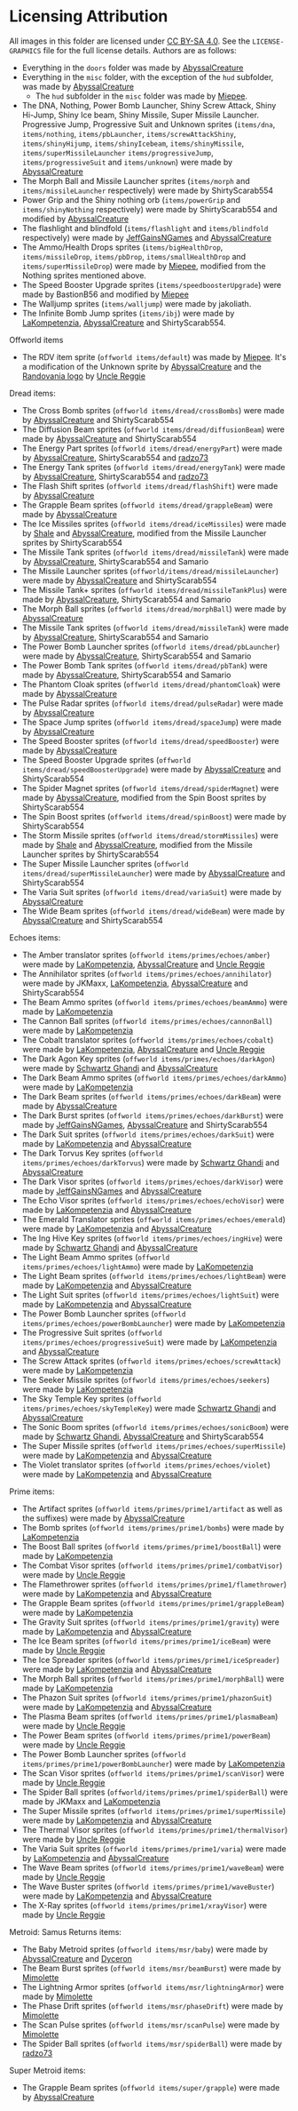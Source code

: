 # Licensing Attribution

All images in this folder are licensed under [CC BY-SA 4.0](https://creativecommons.org/licenses/by-sa/4.0/). See
the `LICENSE-GRAPHICS` file for the full license details.
Authors are as follows:

- Everything in the `doors` folder was made by [AbyssalCreature](https://github.com/AbyssalCreature)
- Everything in the `misc` folder, with the exception of the `hud` subfolder, was made by [AbyssalCreature](https://github.com/AbyssalCreature)
  - The `hud` subfolder in the `misc` folder was made by [Miepee](https://github.com/Miepee).
- The DNA, Nothing, Power Bomb Launcher, Shiny Screw Attack, Shiny Hi-Jump, Shiny Ice beam, Shiny Missile, Super Missile
  Launcher. Progressive Jump, Progressive Suit and Unknown sprites 
  (`items/dna`, `items/nothing`, `items/pbLauncher`, `items/screwAttackShiny`, `items/shinyHijump`, `items/shinyIcebeam`, `items/shinyMissile`, `items/superMissileLauncher`
  `items/progressiveJump`, `items/progressiveSuit` and `items/unknown`) were made by [AbyssalCreature](https://github.com/AbyssalCreature)
- The Morph Ball and Missile Launcher sprites (`items/morph` and `items/missileLauncher` respectively) were made by
  ShirtyScarab554
- Power Grip and the Shiny nothing orb (`items/powerGrip` and `items/shinyNothing` respectively) were made by
  ShirtyScarab554 and modified by [AbyssalCreature](https://github.com/AbyssalCreature)
- The flashlight and blindfold (`items/flashlight` and `items/blindfold` respectively) were made
  by [JeffGainsNGames](https://www.youtube.com/@jeffgainsngames) and [AbyssalCreature](https://github.com/AbyssalCreature)
- The Ammo/Health Drops sprites (`items/bigHealthDrop`, `items/missileDrop`, `items/pbDrop`, `items/smallHealthDrop`
  and `items/superMissileDrop`) were made by [Miepee](https://github.com/Miepee), modified from the Nothing sprites
  mentioned above.
- The Speed Booster Upgrade sprites (`items/speedboosterUpgrade`) were made by BastionB56 and modified
  by [Miepee](https://github.com/Miepee)
- The Walljump sprites (`items/walljump`) were made by jakoliath.
- The Infinite Bomb Jump sprites (`items/ibj`) were made by [LaKompetenzia](https://www.twitch.tv/ilakompetenzia), [AbyssalCreature](https://github.com/AbyssalCreature) and ShirtyScarab554.

Offworld items
- The RDV item sprite (`offworld items/default`) was made by [Miepee](https://github.com/Miepee). It's a modification of the Unknown sprite by [AbyssalCreature](https://github.com/AbyssalCreature) and the [Randovania logo](https://github.com/randovania/randovania/tree/main/tools/icons) by [Uncle Reggie](https://www.threads.net/@unclereggiegames)

Dread items:
- The Cross Bomb sprites (`offworld items/dread/crossBombs`) were made by [AbyssalCreature](https://github.com/AbyssalCreature) and ShirtyScarab554
- The Diffusion Beam sprites (`offworld items/dread/diffusionBeam`) were made by [AbyssalCreature](https://github.com/AbyssalCreature) and ShirtyScarab554
- The Energy Part sprites (`offworld items/dread/energyPart`) were made by [AbyssalCreature](https://github.com/AbyssalCreature), ShirtyScarab554 and [radzo73](https://github.com/radzo73)
- The Energy Tank sprites (`offworld items/dread/energyTank`) were made by [AbyssalCreature](https://github.com/AbyssalCreature), ShirtyScarab554 and [radzo73](https://github.com/radzo73)
- The Flash Shift sprites (`offworld items/dread/flashShift`) were made by [AbyssalCreature](https://github.com/AbyssalCreature)
- The Grapple Beam sprites (`offworld items/dread/grappleBeam`) were made by [AbyssalCreature](https://github.com/AbyssalCreature)
- The Ice Missiles sprites (`offworld items/dread/iceMissiles`) were made by [Shale](https://cohost.org/RaffiTheOwl) and [AbyssalCreature](https://github.com/AbyssalCreature), modified from the Missile Launcher sprites by ShirtyScarab554
- The Missile Tank sprites (`offworld items/dread/missileTank`) were made by [AbyssalCreature](https://github.com/AbyssalCreature), ShirtyScarab554 and Samario
- The Missile Launcher sprites (`offworld/items/dread/missileLauncher`) were made by [AbyssalCreature](https://github.com/AbyssalCreature) and ShirtyScarab554
- The Missile Tank+ sprites (`offworld items/dread/missileTankPlus`) were made by [AbyssalCreature](https://github.com/AbyssalCreature), ShirtyScarab554 and Samario
- The Morph Ball sprites (`offworld items/dread/morphBall`) were made by [AbyssalCreature](https://github.com/AbyssalCreature)
- The Missile Tank sprites (`offworld items/dread/missileTank`) were made by [AbyssalCreature](https://github.com/AbyssalCreature), ShirtyScarab554 and Samario
- The Power Bomb Launcher sprites (`offworld items/dread/pbLauncher`) were made by [AbyssalCreature](https://github.com/AbyssalCreature), ShirtyScarab554 and Samario
- The Power Bomb Tank sprites (`offworld items/dread/pbTank`) were made by [AbyssalCreature](https://github.com/AbyssalCreature), ShirtyScarab554 and Samario
- The Phantom Cloak sprites (`offworld items/dread/phantomCloak`) were made by [AbyssalCreature](https://github.com/AbyssalCreature)
- The Pulse Radar sprites (`offworld items/dread/pulseRadar`) were made by [AbyssalCreature](https://github.com/AbyssalCreature)
- The Space Jump sprites (`offworld items/dread/spaceJump`) were made by [AbyssalCreature](https://github.com/AbyssalCreature)
- The Speed Booster sprites (`offworld items/dread/speedBooster`) were made by [AbyssalCreature](https://github.com/AbyssalCreature)
- The Speed Booster Upgrade sprites (`offworld items/dread/speedBoosterUpgrade`) were made by [AbyssalCreature](https://github.com/AbyssalCreature) and ShirtyScarab554
- The Spider Magnet sprites (`offworld items/dread/spiderMagnet`) were made by [AbyssalCreature](https://github.com/AbyssalCreature), modified from the Spin Boost sprites by ShirtyScarab554
- The Spin Boost sprites (`offworld items/dread/spinBoost`) were made by ShirtyScarab554
- The Storm Missile sprites (`offworld items/dread/stormMissiles`) were made by [Shale](https://cohost.org/RaffiTheOwl) and [AbyssalCreature](https://github.com/AbyssalCreature), modified from the Missile Launcher sprites by ShirtyScarab554
- The Super Missile Launcher sprites (`offworld items/dread/superMissileLauncher`) were made by [AbyssalCreature](https://github.com/AbyssalCreature) and ShirtyScarab554 
- The Varia Suit sprites (`offworld items/dread/variaSuit`) were made by [AbyssalCreature](https://github.com/AbyssalCreature)
- The Wide Beam sprites (`offworld items/dread/wideBeam`) were made by [AbyssalCreature](https://github.com/AbyssalCreature) and ShirtyScarab554

Echoes items:
- The Amber translator sprites (`offworld items/primes/echoes/amber`) were made by [LaKompetenzia](https://www.twitch.tv/ilakompetenzia), [AbyssalCreature](https://github.com/AbyssalCreature) and [Uncle Reggie](https://www.threads.net/@unclereggiegames)
- The Annihilator sprites (`offworld items/primes/echoes/annihilator`) were made by JKMaxx, [LaKompetenzia](https://www.twitch.tv/ilakompetenzia), [AbyssalCreature](https://github.com/AbyssalCreature) and ShirtyScarab554
- The Beam Ammo sprites (`offworld items/primes/echoes/beamAmmo`) were made by [LaKompetenzia](https://www.twitch.tv/ilakompetenzia)
- The Cannon Ball sprites (`offworld items/primes/echoes/cannonBall`) were made by [LaKompetenzia](https://www.twitch.tv/ilakompetenzia)
- The Cobalt translator sprites (`offworld items/primes/echoes/cobalt`) were made by [LaKompetenzia](https://www.twitch.tv/ilakompetenzia), [AbyssalCreature](https://github.com/AbyssalCreature) and [Uncle Reggie](https://www.threads.net/@unclereggiegames)
- The Dark Agon Key sprites (`offworld items/primes/echoes/darkAgon`) were made by [Schwartz Ghandi](https://www.youtube.com/channel/UCTm7a6JWDeTiHkWa8xR9W-Q) and [AbyssalCreature](https://github.com/AbyssalCreature)
- The Dark Beam Ammo sprites (`offworld items/primes/echoes/darkAmmo`) were made by [LaKompetenzia](https://www.twitch.tv/ilakompetenzia)
- The Dark Beam sprites (`offworld items/primes/echoes/darkBeam`) were made by [AbyssalCreature](https://github.com/AbyssalCreature)
- The Dark Burst sprites (`offworld items/primes/echoes/darkBurst`) were made by [JeffGainsNGames](https://www.youtube.com/@jeffgainsngames), [AbyssalCreature](https://github.com/AbyssalCreature) and ShirtyScarab554
- The Dark Suit sprites (`offworld items/primes/echoes/darkSuit`) were made by [LaKompetenzia](https://www.twitch.tv/ilakompetenzia) and [AbyssalCreature](https://github.com/AbyssalCreature)
- The Dark Torvus Key sprites (`offworld items/primes/echoes/darkTorvus`) were made by [Schwartz Ghandi](https://www.youtube.com/channel/UCTm7a6JWDeTiHkWa8xR9W-Q) and [AbyssalCreature](https://github.com/AbyssalCreature)
- The Dark Visor sprites (`offworld items/primes/echoes/darkVisor`) were made by [JeffGainsNGames](https://www.youtube.com/@jeffgainsngames) and [AbyssalCreature](https://github.com/AbyssalCreature)
- The Echo Visor sprites (`offworld items/primes/echoes/echoVisor`) were made by [LaKompetenzia](https://www.twitch.tv/ilakompetenzia) and [AbyssalCreature](https://github.com/AbyssalCreature)
- The Emerald Translator sprites (`offworld items/primes/echoes/emerald`) were made by [LaKompetenzia](https://www.twitch.tv/ilakompetenzia) and [AbyssalCreature](https://github.com/AbyssalCreature)
- The Ing Hive Key sprites (`offworld items/primes/echoes/ingHive`) were made by [Schwartz Ghandi](https://www.youtube.com/channel/UCTm7a6JWDeTiHkWa8xR9W-Q) and [AbyssalCreature](https://github.com/AbyssalCreature)
- The Light Beam Ammo sprites (`offworld items/primes/echoes/lightAmmo`) were made by [LaKompetenzia](https://www.twitch.tv/ilakompetenzia)
- The Light Beam sprites (`offworld items/primes/echoes/lightBeam`) were made by [LaKompetenzia](https://www.twitch.tv/ilakompetenzia) and [AbyssalCreature](https://github.com/AbyssalCreature)
- The Light Suit sprites (`offworld items/primes/echoes/lightSuit`) were made by [LaKompetenzia](https://www.twitch.tv/ilakompetenzia) and [AbyssalCreature](https://github.com/AbyssalCreature)
- The Power Bomb Launcher sprites (`offworld items/primes/echoes/powerBombLauncher`) were made by [LaKompetenzia](https://www.twitch.tv/ilakompetenzia)
- The Progressive Suit sprites (`offworld items/primes/echoes/progressiveSuit`) were made by [LaKompetenzia](https://www.twitch.tv/ilakompetenzia) and [AbyssalCreature](https://github.com/AbyssalCreature)
- The Screw Attack sprites (`offworld items/primes/echoes/screwAttack`) were made by [LaKompetenzia](https://www.twitch.tv/ilakompetenzia)
- The Seeker Missile sprites (`offworld items/primes/echoes/seekers`) were made by [LaKompetenzia](https://www.twitch.tv/ilakompetenzia)
- The Sky Temple Key sprites (`offworld items/primes/echoes/skyTempleKey`) were made [Schwartz Ghandi](https://www.youtube.com/channel/UCTm7a6JWDeTiHkWa8xR9W-Q) and [AbyssalCreature](https://github.com/AbyssalCreature)
- The Sonic Boom sprites (`offworld items/primes/echoes/sonicBoom`) were made by [Schwartz Ghandi](https://www.youtube.com/channel/UCTm7a6JWDeTiHkWa8xR9W-Q), [AbyssalCreature](https://github.com/AbyssalCreature) and ShirtyScarab554
- The Super Missile sprites (`offworld items/primes/echoes/superMissile`) were made by [LaKompetenzia](https://www.twitch.tv/ilakompetenzia) and [AbyssalCreature](https://github.com/AbyssalCreature)
- The Violet translator sprites (`offworld items/primes/echoes/violet`) were made by [LaKompetenzia](https://www.twitch.tv/ilakompetenzia) and [AbyssalCreature](https://github.com/AbyssalCreature)


Prime items:
- The Artifact sprites (`offworld items/primes/prime1/artifact` as well as the suffixes) were made by [AbyssalCreature](https://github.com/AbyssalCreature)
- The Bomb sprites (`offworld items/primes/prime1/bombs`) were made by [LaKompetenzia](https://www.twitch.tv/ilakompetenzia)
- The Boost Ball sprites (`offworld items/primes/prime1/boostBall`) were made by [LaKompetenzia](https://www.twitch.tv/ilakompetenzia)
- The Combat Visor sprites (`offworld items/primes/prime1/combatVisor`) were made by [Uncle Reggie](https://www.threads.net/@unclereggiegames)
- The Flamethrower sprites (`offworld items/primes/prime1/flamethrower`) were made by [LaKompetenzia](https://www.twitch.tv/ilakompetenzia) and [AbyssalCreature](https://github.com/AbyssalCreature)
- The Grapple Beam sprites (`offworld items/primes/prime1/grappleBeam`) were made by [LaKompetenzia](https://www.twitch.tv/ilakompetenzia)
- The Gravity Suit sprites (`offworld items/primes/prime1/gravity`) were made by [LaKompetenzia](https://www.twitch.tv/ilakompetenzia) and [AbyssalCreature](https://github.com/AbyssalCreature)
- The Ice Beam sprites (`offworld items/primes/prime1/iceBeam`) were made by [Uncle Reggie](https://www.threads.net/@unclereggiegames)
- The Ice Spreader sprites (`offworld items/primes/prime1/iceSpreader`) were made by [LaKompetenzia](https://www.twitch.tv/ilakompetenzia) and [AbyssalCreature](https://github.com/AbyssalCreature)
- The Morph Ball sprites (`offworld items/primes/prime1/morphBall`) were made by [LaKompetenzia](https://www.twitch.tv/ilakompetenzia)
- The Phazon Suit sprites (`offworld items/primes/prime1/phazonSuit`) were made by [LaKompetenzia](https://www.twitch.tv/ilakompetenzia) and [AbyssalCreature](https://github.com/AbyssalCreature)
- The Plasma Beam sprites (`offworld items/primes/prime1/plasmaBeam`) were made by [Uncle Reggie](https://www.threads.net/@unclereggiegames)
- The Power Beam sprites (`offworld items/primes/prime1/powerBeam`) were made by [Uncle Reggie](https://www.threads.net/@unclereggiegames)
- The Power Bomb Launcher sprites (`offworld items/primes/prime1/powerBombLauncher`) were made by [LaKompetenzia](https://www.twitch.tv/ilakompetenzia)
- The Scan Visor sprites (`offworld items/primes/prime1/scanVisor`) were made by [Uncle Reggie](https://www.threads.net/@unclereggiegames)
- The Spider Ball sprites (`offworld/items/primes/prime1/spiderBall`) were made by JKMaxx and [LaKompetenzia](https://www.twitch.tv/ilakompetenzia)
- The Super Missile sprites (`offworld items/primes/prime1/superMissile`) were made by [LaKompetenzia](https://www.twitch.tv/ilakompetenzia) and [AbyssalCreature](https://github.com/AbyssalCreature)
- The Thermal Visor sprites (`offworld items/primes/prime1/thermalVisor`) were made by [Uncle Reggie](https://www.threads.net/@unclereggiegames)
- The Varia Suit sprites (`offworld items/primes/prime1/varia`) were made by [LaKompetenzia](https://www.twitch.tv/ilakompetenzia) and [AbyssalCreature](https://github.com/AbyssalCreature)
- The Wave Beam sprites (`offworld items/primes/prime1/waveBeam`) were made by [Uncle Reggie](https://www.threads.net/@unclereggiegames)
- The Wave Buster sprites (`offworld items/primes/prime1/waveBuster`) were made by [LaKompetenzia](https://www.twitch.tv/ilakompetenzia) and [AbyssalCreature](https://github.com/AbyssalCreature)
- The X-Ray sprites (`offworld items/primes/prime1/xrayVisor`) were made by [Uncle Reggie](https://www.threads.net/@unclereggiegames)

Metroid: Samus Returns items:
- The Baby Metroid sprites (`offworld items/msr/baby`) were made by [AbyssalCreature](https://github.com/AbyssalCreature) and [Dyceron](https://twitch.tv/dyceron)
- The Beam Burst sprites (`offworld items/msr/beamBurst`) were made by [Mimolette](https://twitter.com/VanessaMae1087)
- The Lightning Armor sprites (`offworld items/msr/lightningArmor`) were made by [Mimolette](https://twitter.com/VanessaMae1087)
- The Phase Drift sprites (`offworld items/msr/phaseDrift`) were made by [Mimolette](https://twitter.com/VanessaMae1087)
- The Scan Pulse sprites (`offworld items/msr/scanPulse`) were made by [Mimolette](https://twitter.com/VanessaMae1087)
- The Spider Ball sprites (`offworld items/msr/spiderBall`) were made by [radzo73](https://github.com/radzo73)

Super Metroid items:
- The Grapple Beam sprites (`offworld items/super/grapple`) were made by [AbyssalCreature](https://github.com/AbyssalCreature)
